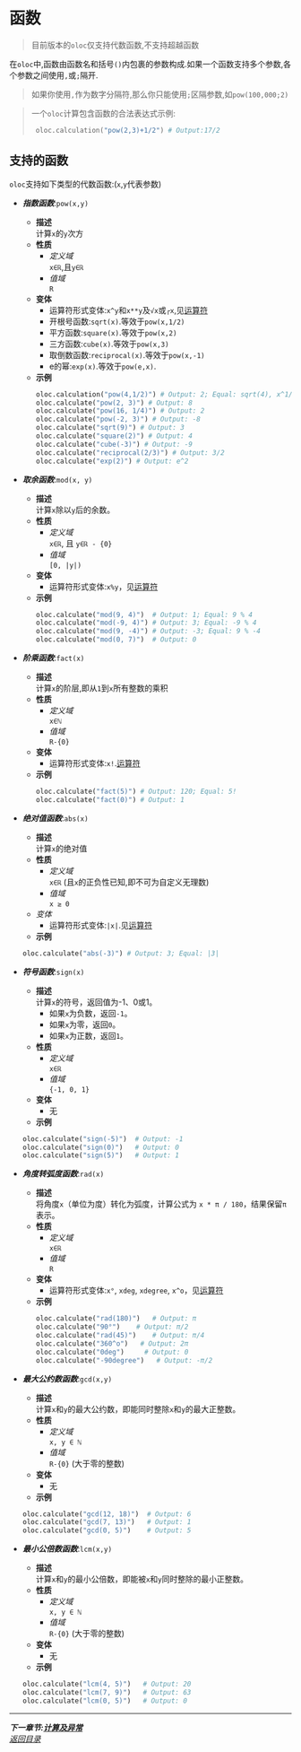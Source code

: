 # 函数  

> 目前版本的`oloc`仅支持代数函数,不支持超越函数  

在`oloc`中,函数由函数名和括号`()`内包裹的参数构成.如果一个函数支持多个参数,各个参数之间使用`,`或`;`隔开.  

> 如果你使用`,`作为数字分隔符,那么你只能使用`;`区隔参数,如`pow(100,000;2)`  

> 一个`oloc`计算包含函数的合法表达式示例:  
>   ```python
>    oloc.calculation("pow(2,3)+1/2") # Output:17/2
>   ```

## 支持的函数  

`oloc`支持如下类型的代数函数:(`x`,`y`代表参数)  

- ***指数函数***:`pow(x,y)`  
  - **描述**  
  计算`x`的`y`次方  
  - **性质**  
    - *定义域*  
    `x∈ℝ`,且`y∈ℝ`  
    - *值域*  
    `R`  
  - **变体**  
    - 运算符形式变体:`x^y`和`x**y`及`√x`或`┌x`,见[运算符](运算符.md)  
    - 开根号函数:`sqrt(x)`.等效于`pow(x,1/2)`  
    - 平方函数:`square(x)`.等效于`pow(x,2)`  
    - 三方函数:`cube(x)`.等效于`pow(x,3)`  
    - 取倒数函数:`reciprocal(x)`.等效于`pow(x,-1)`  
    - e的幂:`exp(x)`.等效于`pow(e,x)`.
  - **示例**  
    ```python
    oloc.calculation("pow(4,1/2)") # Output: 2; Equal: sqrt(4), x^1/2, x**1/2
    oloc.calculate("pow(2, 3)") # Output: 8
    oloc.calculate("pow(16, 1/4)") # Output: 2
    oloc.calculate("pow(-2, 3)") # Output: -8
    oloc.calculate("sqrt(9)") # Output: 3
    oloc.calculate("square(2)") # Output: 4
    oloc.calculate("cube(-3)") # Output: -9
    oloc.calculate("reciprocal(2/3)") # Output: 3/2
    oloc.calculate("exp(2)") # Output: e^2  
    ```
- ***取余函数***:`mod(x, y)`  
  - **描述**  
    计算`x`除以`y`后的余数。  
  - **性质**  
    - *定义域*  
      `x∈ℝ`, 且 `y∈ℝ - {0}`  
    - *值域*  
      `[0, |y|)`  
  - **变体**  
    - 运算符形式变体:`x%y`，见[运算符](运算符.md)  
  - **示例**  
    ```python
    oloc.calculate("mod(9, 4)")  # Output: 1; Equal: 9 % 4
    oloc.calculate("mod(-9, 4)") # Output: 3; Equal: -9 % 4
    oloc.calculate("mod(9, -4)") # Output: -3; Equal: 9 % -4
    oloc.calculate("mod(0, 7)")  # Output: 0
    ```

- ***阶乘函数***:`fact(x)`  
  - **描述**  
  计算`x`的阶层,即从`1`到`x`所有整数的乘积  
  - **性质**  
    - *定义域*  
    `x∈ℕ`  
    - *值域*  
    `R-{0}`
  - **变体**  
    - 运算符形式变体:`x!`.[运算符](运算符.md)  
  - **示例**  
    ```python
    oloc.calculate("fact(5)") # Output: 120; Equal: 5!
    oloc.calculate("fact(0)") # Output: 1
    ```

- ***绝对值函数***:`abs(x)`  
  - **描述**  
  计算`x`的绝对值  
  - **性质**
    - *定义域*  
    `x∈ℝ` (且`x`的正负性已知,即不可为自定义无理数)  
    - *值域*  
    `x ≥ 0`  
  - *变体*  
    - 运算符形式变体:`|x|`.见[运算符](运算符.md)  
  - **示例**  
  ```python
  oloc.calculate("abs(-3)") # Output: 3; Equal: |3|
  ```
  
- ***符号函数***:`sign(x)`  
  - **描述**  
  计算`x`的符号，返回值为-1、0或1。  
    - 如果`x`为负数，返回`-1`。  
    - 如果`x`为零，返回`0`。  
    - 如果`x`为正数，返回`1`。  
  - **性质**  
    - *定义域*  
    `x∈ℝ`  
    - *值域*  
    `{-1, 0, 1}`  
  - **变体**  
    - 无  
  - **示例**  
  ```python
  oloc.calculate("sign(-5)")  # Output: -1
  oloc.calculate("sign(0)")   # Output: 0
  oloc.calculate("sign(5)")   # Output: 1
  ```

- ***角度转弧度函数***:`rad(x)`  
  - **描述**  
    将角度`x`（单位为度）转化为弧度，计算公式为 `x * π / 180`，结果保留`π`表示。  
  - **性质**  
    - *定义域*  
      `x∈ℝ`  
    - *值域*  
      `R`  
  - **变体**  
    - 运算符形式变体:`x°`, `xdeg`, `xdegree`, `x^o`，见[运算符](运算符.md)  
  - **示例**  
    ```python
    oloc.calculate("rad(180)")   # Output: π
    oloc.calculate("90°")    # Output: π/2
    oloc.calculate("rad(45)")    # Output: π/4
    oloc.calculate("360^o")   # Output: 2π
    oloc.calculate("0deg")     # Output: 0
    oloc.calculate("-90degree")   # Output: -π/2
    ```
  
- ***最大公约数函数***:`gcd(x,y)`  
  - **描述**  
  计算`x`和`y`的最大公约数，即能同时整除`x`和`y`的最大正整数。  
  - **性质**  
    - *定义域*  
    `x, y ∈ ℕ`  
    - *值域*  
    `R-{0}` (大于零的整数)  
  - **变体**  
    - 无  
  - **示例**  
  ```python
  oloc.calculate("gcd(12, 18)")  # Output: 6
  oloc.calculate("gcd(7, 13)")   # Output: 1
  oloc.calculate("gcd(0, 5)")    # Output: 5
  ```

- ***最小公倍数函数***:`lcm(x,y)`  
  - **描述**  
  计算`x`和`y`的最小公倍数，即能被`x`和`y`同时整除的最小正整数。  
  - **性质**  
    - *定义域*  
    `x, y ∈ ℕ`  
    - *值域*  
    `R-{0}` (大于零的整数)  
  - **变体**  
    - 无  
  - **示例**  
  ```python
  oloc.calculate("lcm(4, 5)")   # Output: 20
  oloc.calculate("lcm(7, 9)")   # Output: 63
  oloc.calculate("lcm(0, 5)")   # Output: 0
  ```

---  
***下一章节:[计算及异常](计算及异常.md)***  
*[返回目录](使用教程目录.md)*  